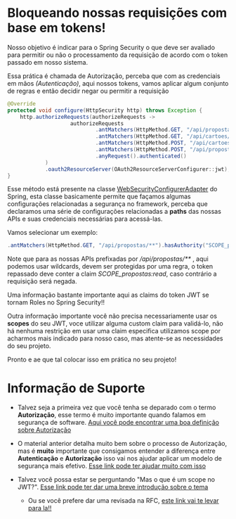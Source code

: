 # Bloqueando nossas requisições com base em tokens!

Nosso objetivo é indicar para o Spring Security o que deve ser avaliado para permitir ou não o processamento da requisição 
de acordo com o token passado em nosso sistema.

Essa prática é chamada de Autorização, perceba que com as credenciais em mãos _(Autenticação)_, aqui
nossos tokens, vamos aplicar algum conjunto de regras e então decidir negar ou permitir 
a requisição

```java
@Override
protected void configure(HttpSecurity http) throws Exception {
    http.authorizeRequests(authorizeRequests ->
                    authorizeRequests
                            .antMatchers(HttpMethod.GET, "/api/propostas/**").hasAuthority("SCOPE_propostas:read")
                            .antMatchers(HttpMethod.GET, "/api/cartoes/**").hasAuthority("SCOPE_cartoes:read")
                            .antMatchers(HttpMethod.POST, "/api/cartoes/**").hasAuthority("SCOPE_cartoes:write")
                            .antMatchers(HttpMethod.POST, "/api/propostas/**").hasAuthority("SCOPE_propostas:write")
                            .anyRequest().authenticated()
            )
            .oauth2ResourceServer(OAuth2ResourceServerConfigurer::jwt);
}
``` 

Esse método está presente na classe [WebSecurityConfigurerAdapter](https://docs.spring.io/spring-security/site/docs/current/api/org/springframework/security/config/annotation/web/configuration/WebSecurityConfigurerAdapter.html) do Spring, esta classe basicamente
permite que façamos algumas configurações relacionadas a segurança no framework, perceba que declaramos uma série de configurações relacionadas a **paths** das nossas APIs e suas
credenciais necessárias para acessá-las.

Vamos selecionar um exemplo:

```java
.antMatchers(HttpMethod.GET, "/api/propostas/**").hasAuthority("SCOPE_propostas:read")
```

Note que para as nossas APIs prefixadas por _/api/propostas/**_ , aqui podemos usar wildcards, devem ser protegidas por uma
regra, o token repassado deve conter a claim _SCOPE_propostas:read_, caso contrário a requisição será negada.

Uma informação bastante importante aqui as claims do token JWT se tornam Roles no Spring Security!!

Outra informação importante você não precisa necessariamente usar os **scopes** do seu JWT, voce utilizar
alguma custom claim para validá-lo, não há nenhuma restrição em usar uma claim especifica
utilizamos scope por acharmos mais indicado para nosso caso, mas atente-se as necessidades
do seu projeto.

Pronto e ae que tal colocar isso em prática no seu projeto!

# Informação de Suporte

* Talvez seja a primeira vez que você tenha se deparado com o termo **Autorização**, esse termo
é muito importante quando falamos em segurança de software. [Aqui você pode encontrar uma boa
definição sobre Autorização](https://auth0.com/docs/authorization)

* O material anterior detalha muito bem sobre o processo de Autorização, mas é **muito** importante
que consigamos entender a diferença entre **Autenticação** e **Autorização** isso vai nos ajudar
aplicar um modelo de segurança mais efetivo. [Esse link pode ter ajudar muito com isso](https://auth0.com/docs/authorization/authentication-and-authorization)

* Talvez você possa estar se perguntando "Mas o que é um scope no JWT?". [Esse link pode ter dar uma breve introdução sobre o tema](https://oauth.net/2/scope/) 

  * Ou se você prefere dar uma revisada na RFC, [este link vai te levar para la!!](https://tools.ietf.org/html/rfc6749#section-3.3) 